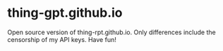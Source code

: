 # thing-gpt.github.io
Open source version of thing-rpt.github.io. Only differences include the censorship of my API keys. Have fun!